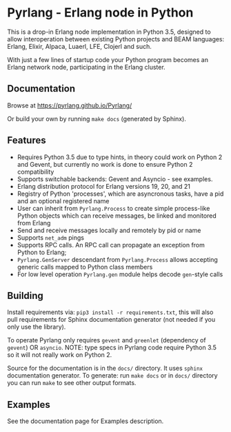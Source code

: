 Pyrlang - Erlang node in Python
===============================

This is a drop-in Erlang node implementation in Python 3.5, designed to allow
interoperation between existing Python projects and BEAM languages: Erlang, 
Elixir, Alpaca, Luaerl, LFE, Clojerl and such. 

With just a few lines of startup code your Python program becomes an Erlang 
network node, participating in the Erlang cluster.


Documentation
-------------

Browse at https://pyrlang.github.io/Pyrlang/

Or build your own by running `make docs` (generated by Sphinx).


Features
--------

*   Requires Python 3.5 due to type hints, in theory could work on Python 2 and 
    Gevent, but currently no work is done to ensure Python 2 compatibility
*   Supports switchable backends: Gevent and Asyncio - see examples.
*   Erlang distribution protocol for Erlang versions 19, 20, and 21
*   Registry of Python 'processes', which are asyncronous tasks, have a pid
    and an optional registered name
*   User can inherit from `Pyrlang.Process` to create simple process-like Python 
    objects which can receive messages, be linked and monitored from Erlang
*   Send and receive messages locally and remotely by pid or name
*   Supports `net_adm` pings
*   Supports RPC calls. An RPC call can propagate an exception from 
    Python to Erlang;
*   `Pyrlang.GenServer` descendant from `Pyrlang.Process` allows accepting
    generic calls mapped to Python class members
*   For low level operation `Pyrlang.gen` module helps decode `gen`-style calls 
    

Building
--------

Install requirements via: `pip3 install -r requirements.txt`, this will also
pull requirements for Sphinx documentation generator (not needed if you only
use the library).

To operate Pyrlang only requires `gevent` and `greenlet` (dependency of 
`gevent`) OR `asyncio`.
NOTE: type specs in Pyrlang code require Python 3.5 so it will not
really work on Python 2. 

Source for the documentation is in the `docs/` directory. It uses `sphinx`
documentation generator. To generate: run `make docs` or in `docs/` directory
you can run `make` to see other output formats.


Examples
--------

See the documentation page for Examples description.